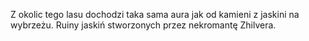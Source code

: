 <p>Z okolic tego lasu dochodzi taka sama aura jak od kamieni z jaskini na wybrzeżu. Ruiny jaskiń stworzonych przez nekromantę Zhilvera.&nbsp;</p>